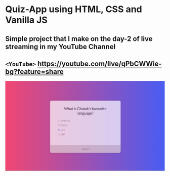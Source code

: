 # Quiz-App using HTML, CSS and Vanilla JS
Simple project that I make on the day-2 of live streaming in my YouTube Channel
---
`<YouTube>` <https://youtube.com/live/qPbCWWie-bg?feature=share>
---
![](https://github.com/Subhajit-Ghatak/Quiz-App/blob/master/quiz-app.png?raw=true)
